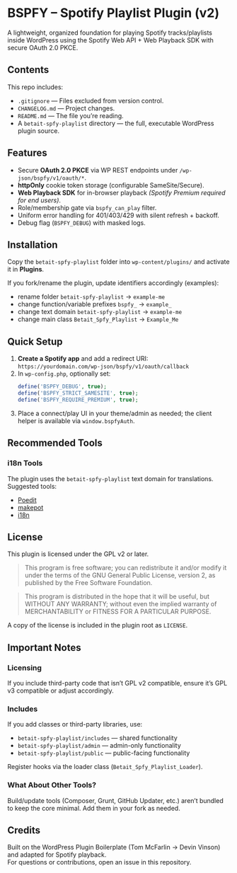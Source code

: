 # BSPFY – Spotify Playlist Plugin (v2)

A lightweight, organized foundation for playing Spotify tracks/playlists inside WordPress using the Spotify Web API + Web Playback SDK with secure OAuth 2.0 PKCE.

## Contents

This repo includes:

* `.gitignore` — Files excluded from version control.
* `CHANGELOG.md` — Project changes.
* `README.md` — The file you’re reading.
* A `betait-spfy-playlist` directory — the full, executable WordPress plugin source.

## Features

* Secure **OAuth 2.0 PKCE** via WP REST endpoints under `/wp-json/bspfy/v1/oauth/*`.
* **httpOnly** cookie token storage (configurable SameSite/Secure).
* **Web Playback SDK** for in-browser playback *(Spotify Premium required for end users)*.
* Role/membership gate via `bspfy_can_play` filter.
* Uniform error handling for 401/403/429 with silent refresh + backoff.
* Debug flag (`BSPFY_DEBUG`) with masked logs.

## Installation

Copy the `betait-spfy-playlist` folder into `wp-content/plugins/` and activate it in **Plugins**.

If you fork/rename the plugin, update identifiers accordingly (examples):
* rename folder `betait-spfy-playlist` → `example-me`
* change function/variable prefixes `bspfy_` → `example_`
* change text domain `betait-spfy-playlist` → `example-me`
* change main class `Betait_Spfy_Playlist` → `Example_Me`

## Quick Setup

1. **Create a Spotify app** and add a redirect URI:  
   `https://yourdomain.com/wp-json/bspfy/v1/oauth/callback`
2. In `wp-config.php`, optionally set:
   ```php
   define('BSPFY_DEBUG', true);
   define('BSPFY_STRICT_SAMESITE', true);
   define('BSPFY_REQUIRE_PREMIUM', true);
3. Place a connect/play UI in your theme/admin as needed; the client helper is available via `window.bspfyAuth`.

## Recommended Tools

### i18n Tools

The plugin uses the `betait-spfy-playlist` text domain for translations. Suggested tools:

* [Poedit](http://www.poedit.net/)
* [makepot](http://i18n.svn.wordpress.org/tools/trunk/)
* [i18n](https://github.com/grappler/i18n)

## License

This plugin is licensed under the GPL v2 or later.

> This program is free software; you can redistribute it and/or modify it under the terms of the GNU General Public License, version 2, as published by the Free Software Foundation.

> This program is distributed in the hope that it will be useful, but WITHOUT ANY WARRANTY; without even the implied warranty of MERCHANTABILITY or FITNESS FOR A PARTICULAR PURPOSE.

A copy of the license is included in the plugin root as `LICENSE`.

## Important Notes

### Licensing

If you include third-party code that isn’t GPL v2 compatible, ensure it’s GPL v3 compatible or adjust accordingly.

### Includes

If you add classes or third-party libraries, use:

* `betait-spfy-playlist/includes` — shared functionality
* `betait-spfy-playlist/admin` — admin-only functionality
* `betait-spfy-playlist/public` — public-facing functionality

Register hooks via the loader class (`Betait_Spfy_Playlist_Loader`).

### What About Other Tools?

Build/update tools (Composer, Grunt, GitHub Updater, etc.) aren’t bundled to keep the core minimal. Add them in your fork as needed.

## Credits

Built on the WordPress Plugin Boilerplate (Tom McFarlin → Devin Vinson) and adapted for Spotify playback.  
For questions or contributions, open an issue in this repository.
